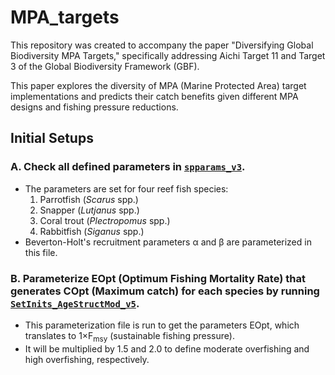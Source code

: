 # MPA_targets
This repository was created to accompany the paper "Diversifying Global Biodiversity MPA Targets," specifically addressing Aichi Target 11 and Target 3 of the Global Biodiversity Framework (GBF).

This paper explores the diversity of MPA (Marine Protected Area) target implementations and predicts their catch benefits given different MPA designs and fishing pressure reductions.

## Initial Setups
### A. Check all defined parameters in [`spparams_v3`](mains/spparams_v3.m).
- The parameters are set for four reef fish species:
    1. Parrotfish (*Scarus* spp.)
    2. Snapper (*Lutjanus* spp.)
    3. Coral trout (*Plectropomus* spp.)
    4. Rabbitfish (*Siganus* spp.)
- Beverton-Holt's recruitment parameters α and β are parameterized in this file.

### B. Parameterize EOpt (Optimum Fishing Mortality Rate) that generates COpt (Maximum catch) for each species by running [`SetInits_AgeStructMod_v5`](mains/SetInits_AgeStructMod_v5.m).
- This parameterization file is run to get the parameters EOpt, which translates to 1×F<sub>msy</sub> (sustainable fishing pressure).
- It will be multiplied by 1.5 and 2.0 to define moderate overfishing and high overfishing, respectively.


